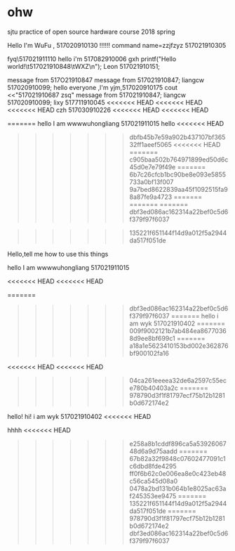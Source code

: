 # ohw
sjtu practice of open source hardware course 2018 spring

Hello I'm WuFu , 517020910130
!!!!!!
command
name=zzjfzyz
517021910305





fyq\517021911110
hello  i'm 517082910006 gxh
printf("Hello world!\t517021910848\tWXZ\n");
Leon 517021910151;

message from 517O21910847
message from 517021910847;
liangcw 517020910099;
hello everyone ,l'm yjm,517020910175
cout <<"517021910687 zsq"
message from 517021910847;
liangcw 517020910099;
lixy 517711910045
<<<<<<< HEAD
<<<<<<< HEAD
<<<<<<< HEAD
czh 517030910226
<<<<<<< HEAD
<<<<<<< HEAD

=======
hello I am wwwwuhongliang 517021911015
hello
<<<<<<< HEAD
>>>>>>> dbfb45b7e59a902b437107bf36532ff1aeef5065
<<<<<<< HEAD
=======
>>>>>>> c905baa502b764971899ed50d6c45d0e7e79f49e
=======
>>>>>>> 6b7c26cfcb1bc90be8e093e5855733a0bf13f007
>>>>>>> 9a7bed8622839aa45f1092515fa98a87fe9a4723
=======
=======
=======
>>>>>>> dbf3ed086ac162314a22bef0c5d6f379f97f6037


>>>>>>> 135221f651144f14d9a012f5a2944da517f051de

Hello,tell me how to use this things


hello I am wwwwuhongliang 517021911015

<<<<<<< HEAD
<<<<<<< HEAD

=======
>>>>>>> dbf3ed086ac162314a22bef0c5d6f379f97f6037
=======
hello i am wyk 517021910402
=======
>>>>>>> 009f9002121b7ab484ea86770368d9ee8bf699c1
=======
>>>>>>> a18a1e5623410153bd002e362876bf900102fa16

<<<<<<< HEAD
<<<<<<< HEAD
>>>>>>> 04ca261eeeea32de6a2597c55ece780b40403a2c
=======
>>>>>>> 978790d3f1f81797ecf75b12b1281b0d672174e2

hello!
hi! i am wyk 517021910402
<<<<<<< HEAD

hhhh
<<<<<<< HEAD
>>>>>>> e258a8b1cddf896ca5a5392606748d6a9d75aadd
=======
>>>>>>> 67b82a32f9848c07602477091c1c6dbd8fde4295
>>>>>>> ff0f6b62c0e006ea8e0c423eb48c56ca545d08a0
>>>>>>> 0478a2bd131b064b1e8025ac63af245353ee9475
=======
>>>>>>> 135221f651144f14d9a012f5a2944da517f051de
=======
>>>>>>> 978790d3f1f81797ecf75b12b1281b0d672174e2
>>>>>>> dbf3ed086ac162314a22bef0c5d6f379f97f6037
